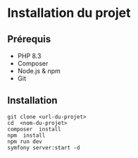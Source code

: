 # Installation du projet

## Prérequis

-   PHP 8.3
-   Composer
-   Node.js & npm
-   Git

## Installation

    git clone <url-du-projet>
    cd  <nom-du-projet>
    composer  install
    npm  install
    npm run dev
    symfony server:start -d